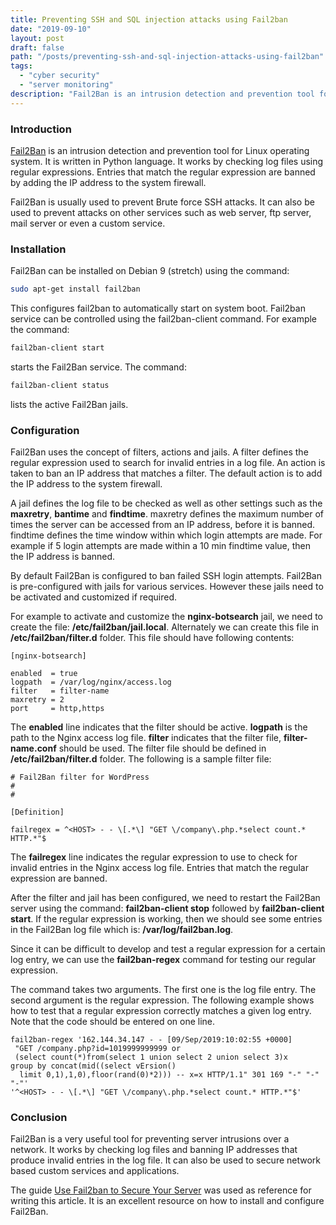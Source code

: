 ```yaml
---
title: Preventing SSH and SQL injection attacks using Fail2ban
date: "2019-09-10"
layout: post
draft: false
path: "/posts/preventing-ssh-and-sql-injection-attacks-using-fail2ban"
tags:
  - "cyber security"
  - "server monitoring"
description: "Fail2Ban is an intrusion detection and prevention tool for Linux operating system. It is written in Python language. It works by checking log files using regular expressions. Entries that match the regular expression are banned by adding the IP address to the system firewall."
---
```


### Introduction
[Fail2Ban](https://www.fail2ban.org/wiki/index.php/Main_Page) is an intrusion detection and prevention tool for Linux operating system. It is written in Python language. It works by checking log files using regular expressions. Entries that match the regular expression are banned by adding the IP address to the system firewall.

Fail2Ban is usually used to prevent Brute force SSH attacks. It can also be used to prevent attacks on other services such as web server, ftp server, mail server or even a custom service.

### Installation
Fail2Ban can be installed on Debian 9 (stretch) using the command:

```bash
sudo apt-get install fail2ban
```

This configures fail2ban to automatically start on system boot. Fail2ban service can be controlled using the fail2ban-client command. For example the command:

```bash
fail2ban-client start
```

starts the Fail2Ban service. The command:

```bash
fail2ban-client status
```

lists the active Fail2Ban jails.

### Configuration
Fail2Ban uses the concept of filters, actions and jails. A filter defines the regular expression used to search for invalid entries in a log file. An action is taken to ban an IP address that matches a filter. The default action is to add the IP address to the system firewall.

A jail defines the log file to be checked as well as other settings such as the **maxretry**, **bantime** and **findtime**. maxretry defines the maximum number of times the server can be accessed from an IP address, before it is banned. findtime defines the time window within which login attempts are made. For example if 5 login attempts are made within a 10 min findtime value, then the IP address is banned.

By default Fail2Ban is configured to ban failed SSH login attempts. Fail2Ban is pre-configured with jails for various services. However these jails need to be activated and customized if required.

For example to activate and customize the **nginx-botsearch** jail, we need to create the file: **/etc/fail2ban/jail.local**. Alternately we can create this file in **/etc/fail2ban/filter.d** folder. This file should have following contents:

```
[nginx-botsearch]

enabled  = true
logpath  = /var/log/nginx/access.log
filter   = filter-name
maxretry = 2
port     = http,https
```

The **enabled** line indicates that the filter should be active. **logpath** is the path to the Nginx access log file. **filter** indicates that the filter file, **filter-name.conf** should be used. The filter file should be defined in **/etc/fail2ban/filter.d** folder. The following is a sample filter file:

```
# Fail2Ban filter for WordPress
#
#

[Definition]

failregex = ^<HOST> - - \[.*\] "GET \/company\.php.*select count.* HTTP.*"$
```

The **failregex** line indicates the regular expression to use to check for invalid entries in the Nginx access log file. Entries that match the regular expression are banned.

After the filter and jail has been configured, we need to restart the Fail2Ban server using the command: **fail2ban-client stop** followed by **fail2ban-client start**. If the regular expression is working, then we should see some entries in the Fail2Ban log file which is: **/var/log/fail2ban.log**.

Since it can be difficult to develop and test a regular expression for a certain log entry, we can use the **fail2ban-regex** command for testing our regular expression.

The command takes two arguments. The first one is the log file entry. The second argument is the regular expression. The following example shows how to test that a regular expression correctly matches a given log entry. Note that the code should be entered on one line.

```
fail2ban-regex '162.144.34.147 - - [09/Sep/2019:10:02:55 +0000]
 "GET /company.php?id=1019999999999 or
 (select count(*)from(select 1 union select 2 union select 3)x
group by concat(mid((select vErsion()
  limit 0,1),1,0),floor(rand(0)*2))) -- x=x HTTP/1.1" 301 169 "-" "-" "-"'
'^<HOST> - - \[.*\] "GET \/company\.php.*select count.* HTTP.*"$'
```

### Conclusion
Fail2Ban is a very useful tool for preventing server intrusions over a network. It works by checking log files and banning IP addresses that produce invalid entries in the log file. It can also be used to secure network based custom services and applications.

The guide [Use Fail2ban to Secure Your Server](https://www.linode.com/docs/security/using-fail2ban-for-security/) was used as reference for writing this article. It is an excellent resource on how to install and configure Fail2Ban.
